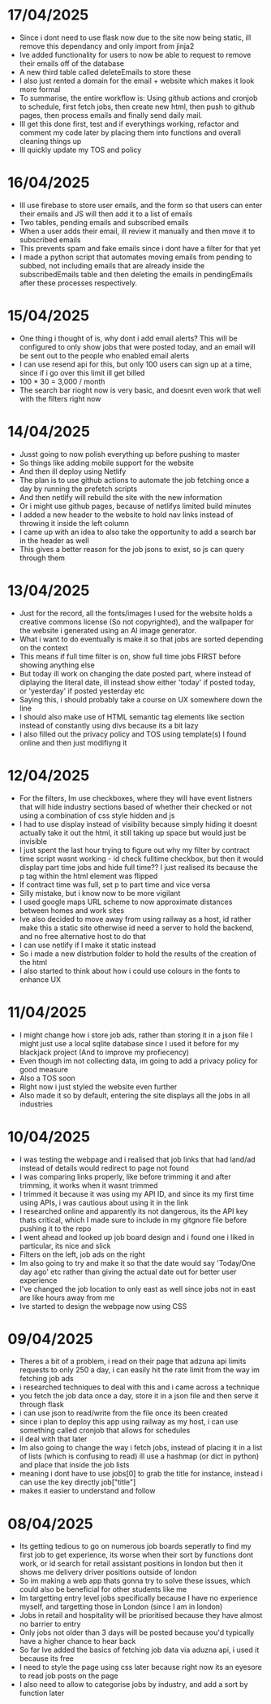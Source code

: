# 17/04/2025
- Since i dont need to use flask now due to the site now being static, ill remove this dependancy and only import from jinja2
- Ive added functionality for users to now be able to request to remove their emails off of the database
- A new third table called deleteEmails to store these
- I also just rented a domain for the email + website which makes it look more formal
- To summarise, the entire workflow is: Using github actions and cronjob to schedule, first fetch jobs, then create new html, then push to github pages, then process emails and finally send daily mail.
- Ill get this done first, test and if everythings working, refactor and comment my code later by placing them into functions and overall cleaning things up
- Ill quickly update my TOS and policy

# 16/04/2025
- Ill use firebase to store user emails, and the form so that users can enter their emails and JS will then add it to a list of emails
- Two tables, pending emails and subscribed emails
- When a user adds their email, ill review it manually and then move it to subscribed emails
- This prevents spam and fake emails since i dont have a filter for that yet
- I made a python script that automates moving emails from pending to subbed, not including emails that are already inside the subscribedEmails table and then deleting the emails in pendingEmails after these processes respectively.

# 15/04/2025
- One thing i thought of is, why dont i add email alerts? This will be configured to only show jobs that were posted today, and an email will be sent out to the people who enabled email alerts
- I can use resend api for this, but only 100 users can sign up at a time, since if i go over this limit ill get billed
- 100 * 30 = 3,000 / month
- The search bar rioght now is very basic, and doesnt even work that well with the filters right now

# 14/04/2025
- Jusst going to now polish everything up before pushing to master
- So things like adding mobile support for the website
- And then ill deploy using Netlify
- The plan is to use github actions to automate the job fetching once a day by running the prefetch scripts
- And then netlify will rebuild the site with the new information
- Or i might use github pages, because of netlifys limited build minutes
- I added a new header to the website to hold nav links instead of throwing it inside the left column
- I came up with an idea to also take the opportunity to add a search bar in the header as well
- This gives a better reason for the job jsons to exist, so js can query through them

# 13/04/2025
- Just for the record, all the fonts/images I used for the website holds a creative commons license (So not copyrighted), and the wallpaper for the website i generated using an AI image generator.
- What i want to do eventually is make it so that jobs are sorted depending on the context
- This means if full time filter is on, show full time jobs FIRST before showing anything else
- But today ill work on changing the date posted part, where instead of diplaying the literal date, ill instead show either 'today' if posted today, or 'yesterday' if posted yesterday etc
- Saying this, i should probably take a course on UX somewhere down the line
- I should also make use of HTML semantic tag elements like section instead of constantly using divs because its a bit lazy
- I also filled out the privacy policy and TOS using template(s) I found online and then just modifiyng it

# 12/04/2025
- For the filters, Im use checkboxes, where they will have event listners that will hide industry sections based of whether their checked or not using a combination of css style hidden and js
- I had to use display instead of visibility because simply hiding it doesnt actually take it out the html, it still taking up space but would just be invisible
- I just spent the last hour trying to figure out why my filter by contract time script wasnt working - id check fulltime checkbox, but then it would display part time jobs and hide full time?? I just realised its because the p tag within the html element was flipped
- If contract time was full, set p to part time and vice versa
- Silly mistake, but i know now to be more vigilant
- I used google maps URL scheme to now approximate distances between homes and work sites
- Ive also decided to move away from using railway as a host, id rather make this a static site otherwise id need a server to hold the backend, and no free alternative host to do that
- I can use netlify if I make it static instead
- So i made a new distrbution folder to hold the results of the creation of the html
- I also started to think about how i could use colours in the fonts to enhance UX

# 11/04/2025
- I might change how i store job ads, rather than storing it in a json file I might just use a local sqlite database since I used it before for my blackjack project (And to improve my profiecency)
- Even though im not collecting data, im going to add a privacy policy for good measure
- Also a TOS soon
- Right now i just styled the website even further
- Also made it so by default, entering the site displays all the jobs in all industries

# 10/04/2025
- I was testing the webpage and i realised that job links that had land/ad instead of details would redirect to page not found
- I was comparing links properly, like before trimming it and after trimming, it works when it wasnt trimmed
- I trimmed it because it was using my API ID, and since its my first time using APIs, i was cautious about using it in the link
- I researched online and apparently its not dangerous, its the API key thats critical, which I made sure to include in my gitgnore file before pushing it to the repo
- I went ahead and looked up job board design and i found one i liked in particular, its nice and slick
- Filters on the left, job ads on the right
- Im also going to try and make it so that the date would say 'Today/One day ago' etc rather than giving the actual date out for better user experience
- I've changed the job location to only east as well since jobs not in east are like hours away from me
- Ive started to design the webpage now using CSS

# 09/04/2025
- Theres a bit of a problem, i read on their page that adzuna api limits requests to only 250 a day, i can easily hit the rate limit from the way im fetching job ads
- i researched techniques to deal with this and i came across a technique
- you fetch the job data once a day, store it in a json file and then serve it through flask
- i can use json to read/write from the file once its been created
- since i plan to deploy this app using railway as my host, i can use something called cronjob that allows for schedules
- il deal with that later
- Im also going to change the way i fetch jobs, instead of placing it in a list of lists (which is confusing to read) ill use a hashmap (or dict in python) and place that inside the job lists
- meaning i dont have to use jobs[0] to grab the title for instance, instead i can use the key directly job["title"] 
- makes it easier to understand and follow

# 08/04/2025
- Its getting tedious to go on numerous job boards seperatly to find my first job to get experience, its worse when their sort by functions dont work, or id search for retail assistant positions in london but then it shows me delivery driver positions outside of london
- So im making a web app thats gonna try to solve these issues, which could also be beneficial for other students like me
- Im targetting entry level jobs specifically because I have no experience myself, and targetting those in London (since I am in london)
- Jobs in retail and hospitality will be prioritised because they have almost no barrier to entry
- Only jobs not older than 3 days will be posted because you'd typically have a higher chance to hear back
- So far Ive added the basics of fetching job data via aduzna api, i used it because its free
- I need to style the page using css later because right now its an eyesore to read job posts on the page
- I also need to allow to categorise jobs by industry, and add a sort by function later